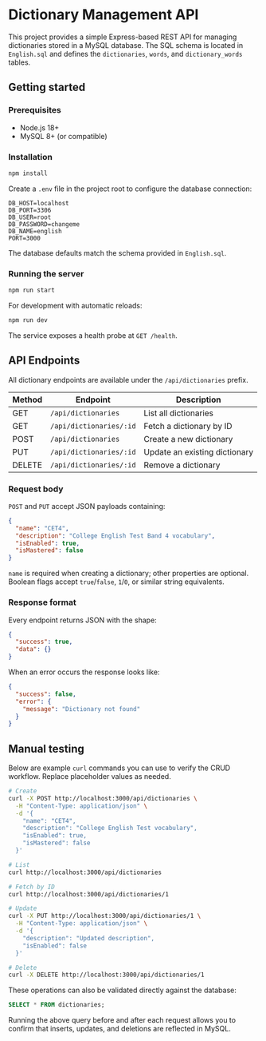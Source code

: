 # Dictionary Management API

This project provides a simple Express-based REST API for managing dictionaries stored in a MySQL database. The SQL schema is located in `English.sql` and defines the `dictionaries`, `words`, and `dictionary_words` tables.

## Getting started

### Prerequisites

- Node.js 18+
- MySQL 8+ (or compatible)

### Installation

```bash
npm install
```

Create a `.env` file in the project root to configure the database connection:

```dotenv
DB_HOST=localhost
DB_PORT=3306
DB_USER=root
DB_PASSWORD=changeme
DB_NAME=english
PORT=3000
```

The database defaults match the schema provided in `English.sql`.

### Running the server

```bash
npm run start
```

For development with automatic reloads:

```bash
npm run dev
```

The service exposes a health probe at `GET /health`.

## API Endpoints

All dictionary endpoints are available under the `/api/dictionaries` prefix.

| Method | Endpoint            | Description                     |
|--------|---------------------|---------------------------------|
| GET    | `/api/dictionaries` | List all dictionaries           |
| GET    | `/api/dictionaries/:id` | Fetch a dictionary by ID  |
| POST   | `/api/dictionaries` | Create a new dictionary          |
| PUT    | `/api/dictionaries/:id` | Update an existing dictionary |
| DELETE | `/api/dictionaries/:id` | Remove a dictionary          |

### Request body

`POST` and `PUT` accept JSON payloads containing:

```json
{
  "name": "CET4",
  "description": "College English Test Band 4 vocabulary",
  "isEnabled": true,
  "isMastered": false
}
```

`name` is required when creating a dictionary; other properties are optional. Boolean flags accept `true`/`false`, `1`/`0`, or similar string equivalents.

### Response format

Every endpoint returns JSON with the shape:

```json
{
  "success": true,
  "data": {}
}
```

When an error occurs the response looks like:

```json
{
  "success": false,
  "error": {
    "message": "Dictionary not found"
  }
}
```

## Manual testing

Below are example `curl` commands you can use to verify the CRUD workflow. Replace placeholder values as needed.

```bash
# Create
curl -X POST http://localhost:3000/api/dictionaries \
  -H "Content-Type: application/json" \
  -d '{
    "name": "CET4",
    "description": "College English Test vocabulary",
    "isEnabled": true,
    "isMastered": false
  }'

# List
curl http://localhost:3000/api/dictionaries

# Fetch by ID
curl http://localhost:3000/api/dictionaries/1

# Update
curl -X PUT http://localhost:3000/api/dictionaries/1 \
  -H "Content-Type: application/json" \
  -d '{
    "description": "Updated description",
    "isEnabled": false
  }'

# Delete
curl -X DELETE http://localhost:3000/api/dictionaries/1
```

These operations can also be validated directly against the database:

```sql
SELECT * FROM dictionaries;
```

Running the above query before and after each request allows you to confirm that inserts, updates, and deletions are reflected in MySQL.
